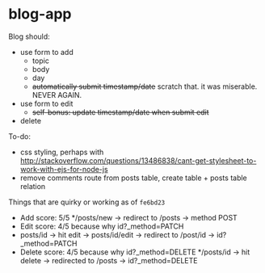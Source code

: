 blog-app
========
Blog should:
* use form to add
  * topic
  * body
  * day
  * ~~automatically submit timestamp/date~~ scratch that. it was miserable. NEVER AGAIN.
* use form to edit
  * ~~self-bonus: update timestamp/date when submit edit~~
* delete

To-do:
* css styling, perhaps with http://stackoverflow.com/questions/13486838/cant-get-stylesheet-to-work-with-ejs-for-node-js
* remove comments route from posts table, create table + posts table relation

Things that are quirky or working as of `fe6bd23` 
* Add score: 5/5
 */posts/new -> redirect to /posts -> method POST
* Edit score: 4/5 because why id?_method=PATCH
 * posts/id -> hit edit -> posts/id/edit -> redirect to /post/id -> id?_method=PATCH
* Delete score: 4/5 because why id?_method=DELETE
 */posts/id -> hit delete -> redirected to /posts -> id?_method=DELETE 
